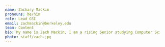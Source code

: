 ```yaml
---
name: Zachary Mackin
pronouns: he/him
role: Lead GSI
email: zachmackin@berkeley.edu
team: Content
bio: My name is Zach Mackin, I am a rising Senior studying Computer Science and Statistics, and am from Denver, Colorado. In my free time I enjoy hiking, disc golfing, reading, and traveling.
photo: staff/zach.jpg
---
```

